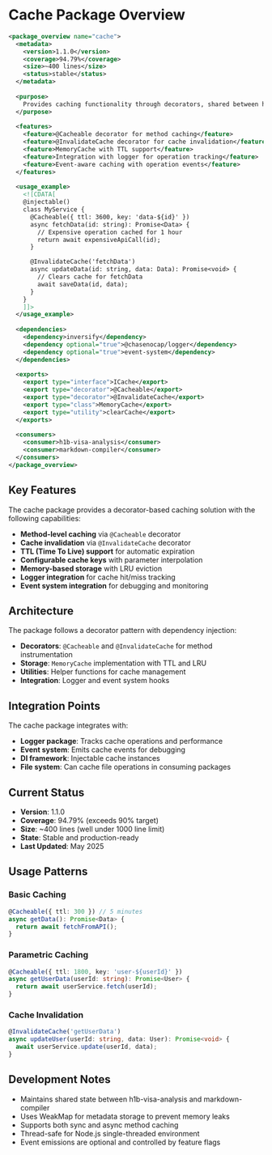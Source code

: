 # Cache Package Overview

```xml
<package_overview name="cache">
  <metadata>
    <version>1.1.0</version>
    <coverage>94.79%</coverage>
    <size>~400 lines</size>
    <status>stable</status>
  </metadata>
  
  <purpose>
    Provides caching functionality through decorators, shared between h1b-visa-analysis and markdown-compiler
  </purpose>
  
  <features>
    <feature>@Cacheable decorator for method caching</feature>
    <feature>@InvalidateCache decorator for cache invalidation</feature>
    <feature>MemoryCache with TTL support</feature>
    <feature>Integration with logger for operation tracking</feature>
    <feature>Event-aware caching with operation events</feature>
  </features>
  
  <usage_example>
    <![CDATA[
    @injectable()
    class MyService {
      @Cacheable({ ttl: 3600, key: 'data-${id}' })
      async fetchData(id: string): Promise<Data> {
        // Expensive operation cached for 1 hour
        return await expensiveApiCall(id);
      }

      @InvalidateCache('fetchData')
      async updateData(id: string, data: Data): Promise<void> {
        // Clears cache for fetchData
        await saveData(id, data);
      }
    }
    ]]>
  </usage_example>
  
  <dependencies>
    <dependency>inversify</dependency>
    <dependency optional="true">@chasenocap/logger</dependency>
    <dependency optional="true">event-system</dependency>
  </dependencies>
  
  <exports>
    <export type="interface">ICache</export>
    <export type="decorator">@Cacheable</export>
    <export type="decorator">@InvalidateCache</export>
    <export type="class">MemoryCache</export>
    <export type="utility">clearCache</export>
  </exports>
  
  <consumers>
    <consumer>h1b-visa-analysis</consumer>
    <consumer>markdown-compiler</consumer>
  </consumers>
</package_overview>
```

## Key Features

The cache package provides a decorator-based caching solution with the following capabilities:

- **Method-level caching** via `@Cacheable` decorator
- **Cache invalidation** via `@InvalidateCache` decorator  
- **TTL (Time To Live) support** for automatic expiration
- **Configurable cache keys** with parameter interpolation
- **Memory-based storage** with LRU eviction
- **Logger integration** for cache hit/miss tracking
- **Event system integration** for debugging and monitoring

## Architecture

The package follows a decorator pattern with dependency injection:

- **Decorators**: `@Cacheable` and `@InvalidateCache` for method instrumentation
- **Storage**: `MemoryCache` implementation with TTL and LRU
- **Utilities**: Helper functions for cache management
- **Integration**: Logger and event system hooks

## Integration Points

The cache package integrates with:

- **Logger package**: Tracks cache operations and performance
- **Event system**: Emits cache events for debugging
- **DI framework**: Injectable cache instances
- **File system**: Can cache file operations in consuming packages

## Current Status

- **Version**: 1.1.0
- **Coverage**: 94.79% (exceeds 90% target)
- **Size**: ~400 lines (well under 1000 line limit)
- **State**: Stable and production-ready
- **Last Updated**: May 2025

## Usage Patterns

### Basic Caching
```typescript
@Cacheable({ ttl: 300 }) // 5 minutes
async getData(): Promise<Data> {
  return await fetchFromAPI();
}
```

### Parametric Caching
```typescript
@Cacheable({ ttl: 1800, key: 'user-${userId}' })
async getUserData(userId: string): Promise<User> {
  return await userService.fetch(userId);
}
```

### Cache Invalidation
```typescript
@InvalidateCache('getUserData')
async updateUser(userId: string, data: User): Promise<void> {
  await userService.update(userId, data);
}
```

## Development Notes

- Maintains shared state between h1b-visa-analysis and markdown-compiler
- Uses WeakMap for metadata storage to prevent memory leaks
- Supports both sync and async method caching
- Thread-safe for Node.js single-threaded environment
- Event emissions are optional and controlled by feature flags